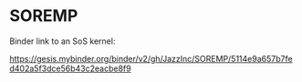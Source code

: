 # SOREMP

Binder link to an SoS kernel:

https://gesis.mybinder.org/binder/v2/gh/JazzInc/SOREMP/5114e9a657b7fed402a5f3dce56b43c2eacbe8f9
